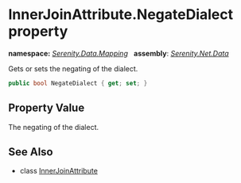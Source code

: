 # InnerJoinAttribute.NegateDialect property
**namespace:** *[Serenity.Data.Mapping](../../README.md#serenity.data.mapping-namespace)*   **assembly**: *[Serenity.Net.Data](../../README.md)*

Gets or sets the negating of the dialect.

```csharp
public bool NegateDialect { get; set; }
```

## Property Value

The negating of the dialect.

## See Also

* class [InnerJoinAttribute](../InnerJoinAttribute.md)